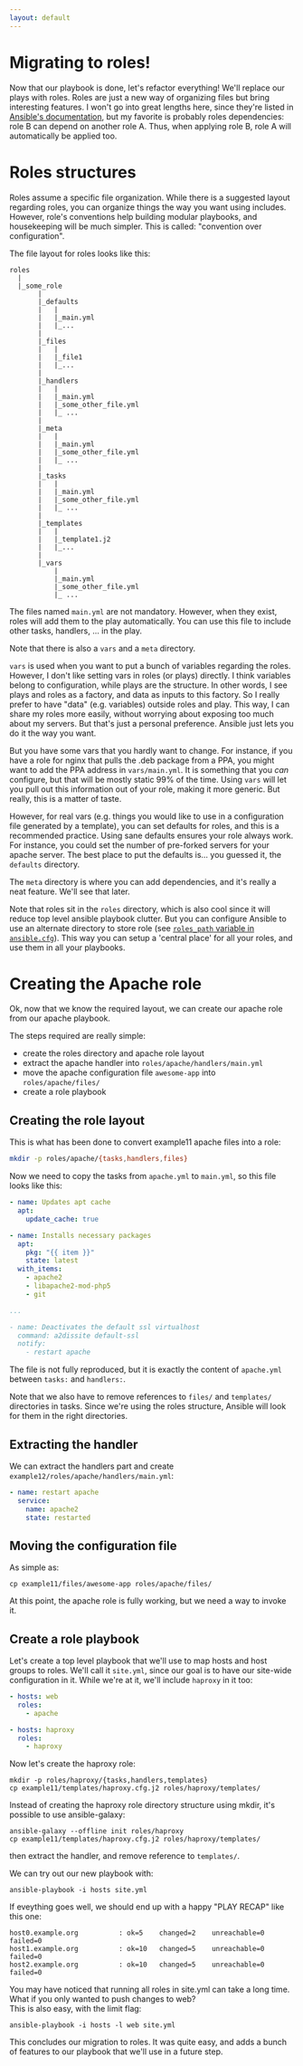 ```yaml
---
layout: default
---
```


# Migrating to roles!

Now that our playbook is done, let's refactor everything!
We'll replace our plays with roles.
Roles are just a new way of organizing files but bring interesting features.
I won't go into great lengths here, since they're listed in [Ansible's documentation](https://docs.ansible.com/ansible/latest/user_guide/playbooks_reuse_roles.html), but my favorite is probably roles dependencies: role B can depend on another role A.
Thus, when applying role B, role A will automatically be applied too.

# Roles structures

Roles assume a specific file organization.
While there is a suggested layout regarding roles, you can organize things the way you want using includes.
However, role's conventions help building modular playbooks, and housekeeping will be much simpler.
This is called: "convention over configuration".

The file layout for roles looks like this:

```
roles
  |
  |_some_role
       |
       |_defaults
       |   |
       |   |_main.yml
       |   |_...
       |
       |_files
       |   |
       |   |_file1
       |   |_...
       |
       |_handlers
       |   |
       |   |_main.yml
       |   |_some_other_file.yml
       |   |_ ...
       |
       |_meta
       |   |
       |   |_main.yml
       |   |_some_other_file.yml
       |   |_ ...
       |
       |_tasks
       |   |
       |   |_main.yml
       |   |_some_other_file.yml
       |   |_ ...
       |
       |_templates
       |   |
       |   |_template1.j2
       |   |_...
       |
       |_vars
           |
           |_main.yml
           |_some_other_file.yml
           |_ ...
```

The files named `main.yml` are not mandatory.
However, when they exist, roles will add them to the play automatically.
You can use this file to include other tasks, handlers, ... in the play.

Note that there is also a `vars` and a `meta` directory.

`vars` is used when you want to put a bunch of variables regarding the roles. However, I don't like setting vars in roles (or plays) directly.
I think variables belong to configuration, while plays are the structure.
In other words, I see plays and roles as a factory, and data as inputs to this factory.
So I really prefer to have "data" (e.g. variables) outside roles and play.
This way, I can share my roles more easily, without worrying about exposing too much about my servers.
But that's just a personal preference.
Ansible just lets you do it the way you want.

But you have some vars that you hardly want to change.
For instance, if you have a role for nginx that pulls the .deb package from a PPA, you might want to add the PPA address in `vars/main.yml`.
It is something that you _can_ configure, but that will be mostly static 99% of the time.
Using `vars` will let you pull out this information out of your role, making it more generic.
But really, this is a matter of taste.

However, for real vars (e.g. things you would like to use in a configuration file generated by a template), you can set defaults for roles, and this is a recommended practice.
Using sane defaults ensures your role always work.
For instance, you could set the number of pre-forked servers for your apache server.
The best place to put the defaults is... you guessed it, the `defaults` directory.

The `meta` directory is where you can add dependencies, and it's really a neat feature.
We'll see that later.

Note that roles sit in the `roles` directory, which is also cool since it will reduce top level ansible playbook clutter.
But you can configure Ansible to use an alternate directory to store role (see [`roles_path` variable in `ansible.cfg`](http://docs.ansible.com/intro_configuration.html#roles-path)).
This way you can setup a 'central place' for all your roles, and use them in all your playbooks.

# Creating the Apache role

Ok, now that we know the required layout, we can create our apache role from our apache playbook.

The steps required are really simple:
- create the roles directory and apache role layout
- extract the apache handler into `roles/apache/handlers/main.yml`
- move the apache configuration file `awesome-app` into
  `roles/apache/files/`
- create a role playbook

## Creating the role layout

This is what has been done to convert example11 apache files into a role:

```bash
mkdir -p roles/apache/{tasks,handlers,files}
```

Now we need to copy the tasks from `apache.yml` to `main.yml`, so this file looks like this:

```yaml
- name: Updates apt cache
  apt:
    update_cache: true

- name: Installs necessary packages
  apt:
    pkg: "{{ item }}"
    state: latest
  with_items:
    - apache2
    - libapache2-mod-php5
    - git

...

- name: Deactivates the default ssl virtualhost
  command: a2dissite default-ssl
  notify:
    - restart apache
```

The file is not fully reproduced, but it is exactly the content of
`apache.yml` between `tasks:` and `handlers:`.

Note that we also have to remove references to `files/` and `templates/` directories in tasks.
Since we're using the roles structure, Ansible will look for them in the right directories.

## Extracting the handler

We can extract the handlers part and create
`example12/roles/apache/handlers/main.yml`:

```yaml
- name: restart apache
  service:
    name: apache2
    state: restarted
```

## Moving the configuration file

As simple as:

```
cp example11/files/awesome-app roles/apache/files/
```

At this point, the apache role is fully working, but we need a way to
invoke it.

## Create a role playbook

Let's create a top level playbook that we'll use to map hosts and host groups to roles.
We'll call it `site.yml`, since our goal is to have our site-wide configuration in it.
While we're at it, we'll include `haproxy` in it too:

```yaml
- hosts: web
  roles:
    - apache

- hosts: haproxy
  roles:
    - haproxy
```

Now let's create the haproxy role:

```
mkdir -p roles/haproxy/{tasks,handlers,templates}
cp example11/templates/haproxy.cfg.j2 roles/haproxy/templates/
```

Instead of creating the haproxy role directory structure using mkdir, it's
possible to use ansible-galaxy:

```
ansible-galaxy --offline init roles/haproxy
cp example11/templates/haproxy.cfg.j2 roles/haproxy/templates/
```

then extract the handler, and remove reference to `templates/`.

We can try out our new playbook with:

```
ansible-playbook -i hosts site.yml
```

If eveything goes well, we should end up with a happy "PLAY RECAP" like
this one:

```
host0.example.org          : ok=5    changed=2    unreachable=0 failed=0
host1.example.org          : ok=10   changed=5    unreachable=0 failed=0
host2.example.org          : ok=10   changed=5    unreachable=0 failed=0
```

You may have noticed that running all roles in site.yml can take a long time.  
What if you only wanted to push changes to web?  
This is also easy, with the limit flag:

```
ansible-playbook -i hosts -l web site.yml
```

This concludes our migration to roles. It was quite easy, and adds a
bunch of features to our playbook that we'll use in a future step.

